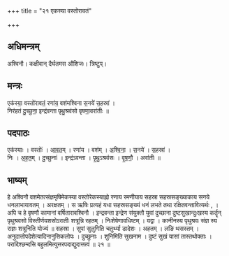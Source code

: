 +++
title = "२१ एकस्या वस्तोरावतं"

+++
## अधिमन्त्रम्
अश्विनौ। कक्षीवान् दैर्घतमस औशिजः। त्रिष्टुप्।

## मन्त्रः
एक॑स्या॒ वस्तो॑रावतं॒ रणा॑य॒ वश॑मश्विना स॒नये॑ स॒हस्रा॑ ।  
निर॑हतं दु॒च्छुना॒ इन्द्र॑वन्ता पृथु॒श्रव॑सो वृषणा॒वरा॑तीः ॥

## पदपाठः
एक॑स्याः । वस्तोः॑ । आ॒व॒त॒म् । रणा॑य । वश॑म् । अ॒श्वि॒ना॒ । स॒नये॑ । स॒हस्रा॑ ।  
निः । अ॒ह॒त॒म् । दु॒च्छुनाः॑ । इन्द्र॑ऽवन्ता । पृ॒थु॒ऽश्रव॑सः । वृ॒ष॒णौ॒ । अरा॑तीः ॥

## भाष्यम्
हे अश्विनौ वशमेतत्संज्ञमृषिमेकस्या वस्तोरेकस्याह्नो रणाय रमणीयाय सहस्रा सहस्रसङ्ख्याकाय सनये धनलाभायावतम् । अरक्षतम् । स ऋषिः प्रत्यहं यधा सहस्रसङ्ख्यं धनं लभते तथा रक्षितवन्तावित्यर्थः , । अपि च हे वृषणौ कामानां वर्षितारावश्विनौ । इन्द्रवन्ता इन्द्रेण संयुक्तौ युवां दुच्छाना दुष्टसुखान्दुःखस्य कर्तॄन् पृथुश्रवसो विस्तीर्णयशसोऽरातीः शत्रून्नि रहतम् । निःशेषेणावधिष्टम् । यद्वा । कानीनस्य पृथुश्रवः संज्ञ स्य राज्ञः शत्रूनिति योज्यं ॥ सहस्रा । सुपां सुलुगिति चतुर्थ्या डादेशः । अहतम् । लङि थसस्तम् । अनुदात्तोपदेशेत्यादिनानुसिकलोपः । दुच्छुनाः । शुनिमिति सुखनाम । दुष्टं सुखं यासां तास्तथोक्ताः । परादिश्छन्दसि बहुलमित्युत्तरपदाद्युदात्तत्वं ॥ २१ ॥